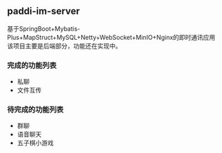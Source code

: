 ## paddi-im-server
基于SpringBoot+Mybatis-Plus+MapStruct+MySQL+Netty+WebSocket+MinIO+Nginx的即时通讯应用<br/>
该项目主要是后端部分，功能还在实现中。
### 完成的功能列表
- 私聊
- 文件互传
### 待完成的功能列表
- 群聊
- 语音聊天
- 五子棋小游戏
